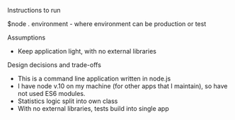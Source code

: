 Instructions to run

$node . environment  - where environment can be production or test

Assumptions
- Keep application light, with no external libraries

Design decisions and trade-offs

- This is a command line application written in node.js
- I have node v.10 on my machine (for other apps that I maintain), so have not used ES6 modules.
- Statistics logic split into own class
- With no external libraries, tests build into single app 
